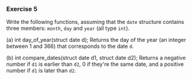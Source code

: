 ### Exercise 5
Write the following functions, assuming that the `date` structure contains three members: `month`, `day` and `year` (all type `int`).

(a)
    int day_of_year(struct date d);
    Returns the day of the year (an integer between 1 and 366) that corresponds to the date `d`.

(b)
    int compare_dates(struct date d1, struct date d2);
    Returns a negative number if `d1` is earlier than `d2`, 0 if they're the same date, and a positive number if `d1` is later than `d2`.
